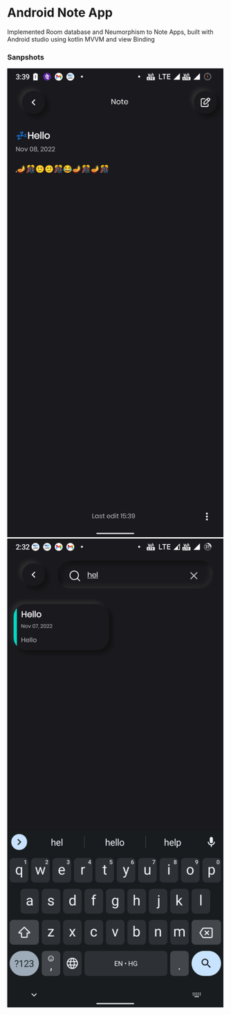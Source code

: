 # Android Note App

Implemented Room database and Neumorphism to Note Apps, built with Android studio using kotlin MVVM and view Binding

### Sanpshots
<img src="./screenshot/s1.png" width="500">
<img src="./screenshot/s5.png" width="500">
